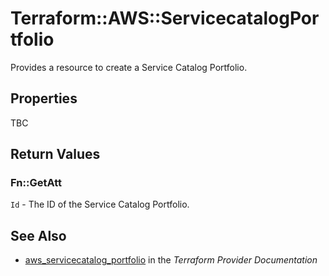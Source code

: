 # Terraform::AWS::ServicecatalogPortfolio

Provides a resource to create a Service Catalog Portfolio.

## Properties

TBC

## Return Values

### Fn::GetAtt

`Id` - The ID of the Service Catalog Portfolio.

## See Also

* [aws_servicecatalog_portfolio](https://www.terraform.io/docs/providers/aws/r/servicecatalog_portfolio.html) in the _Terraform Provider Documentation_